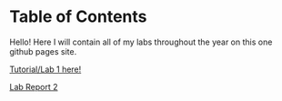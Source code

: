 # Table of Contents

Hello! Here I will contain all of my labs throughout the year on this one github pages site. 

[Tutorial/Lab 1 here!](Lab_Report_1.md)

[Lab Report 2](Lab_Report_2.md)
